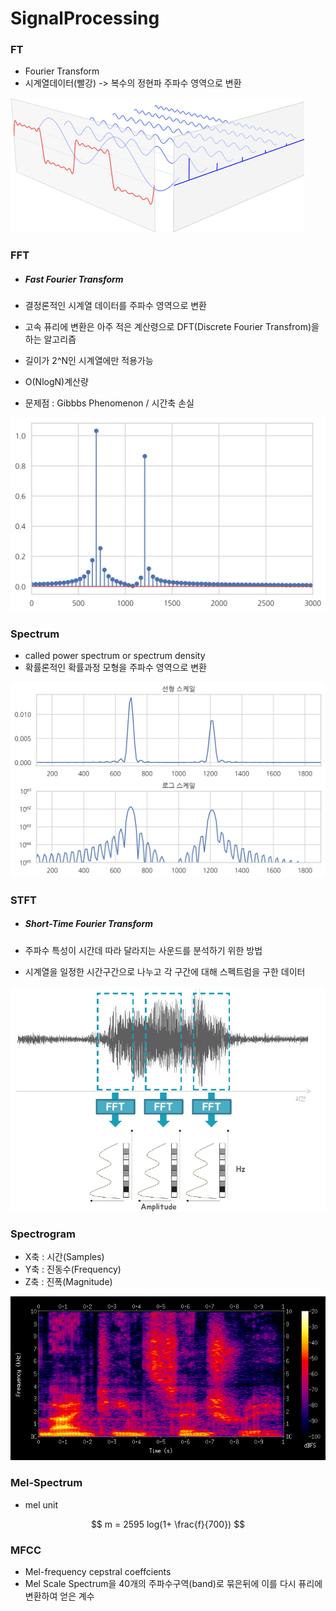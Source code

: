 # SignalProcessing



### FT

* Fourier Transform
* 시계열데이터(빨강) -> 복수의 정현파 주파수 영역으로 변환

![01_FT](.\Image\01_FT.png)



### FFT

* ##### Fast Fourier Transform

* 결정론적인 시계열 데이터를 주파수 영역으로 변환

* 고속 퓨리에 변환은 아주 적은 계산령으로 DFT(Discrete Fourier Transfrom)을 하는 알고리즘

* 길이가 2^N인 시계열에만 적용가능
* O(NlogN)계산량
* 문제점 : Gibbbs Phenomenon /  시간축 손실

![02_FFT](.\Image\02_FFT.png)



### Spectrum

* called power spectrum or spectrum density
* 확률론적인 확률과정 모형을 주파수 영역으로 변환

![03_Spectrum](.\Image\03_Spectrum.png)



### STFT

* ##### Short-Time Fourier Transform

* 주파수 특성이 시간데 따라 달라지는 사운드를 분석하기 위한 방법
* 시계열을 일정한 시간구간으로 나누고 각 구간에 대해 스펙트럼을 구한 데이터

![04_STFT](.\Image\04_STFT.png)



### Spectrogram

* X축 : 시간(Samples)
* Y축 : 진동수(Frequency)
* Z축 : 진폭(Magnitude)

![05_Spectrogram](.\Image\05_Spectrogram.png)



### Mel-Spectrum

- mel unit

$$
m = 2595 log(1+ \frac{f}{700})
$$



### MFCC

* Mel-frequency cepstral coeffcients
* Mel Scale Spectrum을 40개의 주파수구역(band)로 묶은뒤에 이를 다시 퓨리에 변환하여 얻은 계수



